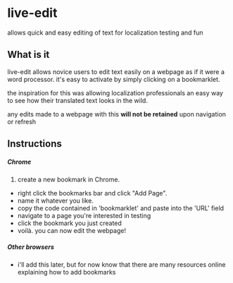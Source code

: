 # live-edit
allows quick and easy editing of text for localization testing and fun

## What is it
live-edit allows novice users to edit text easily on a webpage as if it were a word processor.
it's easy to activate by simply clicking on a bookmarklet.

the inspiration for this was allowing localization professionals an easy way to see how their translated
text looks in the wild.

any edits made to a webpage with this **will not be retained** upon navigation or refresh

## Instructions

##### Chrome
1. create a new bookmark in Chrome.
* right click the bookmarks bar and click "Add Page".
* name it whatever you like. 
* copy the code contained in 'bookmarklet' and paste into the 'URL' field
* navigate to a page you're interested in testing
* click the bookmark you just created
* voilà. you can now edit the webpage!

##### Other browsers
* i'll add this later, but for now know that there are many resources online explaining how to add bookmarks